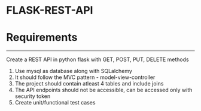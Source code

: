 # FLASK-REST-API

# Requirements
--------------
Create a REST API in python flask with GET, POST, PUT, DELETE methods
1. Use mysql as database along with SQLalchemy
2. It should follow the MVC pattern - model-view-controller
3. The project should contain atleast 4 tables and include joins
4. The API endpoints should not be accessible, can be accessed only with security token
5. Create unit/functional test cases


